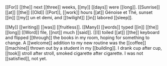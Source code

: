 [[For]] [[the]] next [[three]] weeks, [[my]] [[days]] were [[long]]. [[Sunrise]] [[at]] [[the]] [[Old]] [[Port]], [[work]] hours [[at]] Génoise et Thé, sunset [[in]] [[my]] un et demi, and [[twilight]] [[in]] labored [[sleep]].

[[My]] [[writing]] [[was]] [[fruitless]]. [[Many]] [[words]] typed [[in]] [[the]] [[long]] [[Word]] file, [[not]] much [[said]]. [[I]] toiled [[at]] [[the]] keyboard and flipped [[through]] the books in my room, hoping for something to change. A [[welcome]] addition to my new routine was the [[coffee]] [[machine]] thrown out by a student in my [[building]]. I drank cup after cup, [[took]] stroll after stroll, smoked cigarette after cigarette. I was not [[satisfied]], not yet.